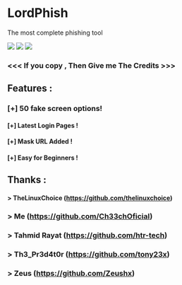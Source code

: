 # LordPhish
The most complete phishing tool

<p>
<img src="https://raw.githubusercontent.com/Ch33chOficial/LordPhish/main/img/PSX_20201221_060309.jpg">
<img src="https://img.shields.io/badge/Author-Ch33chOficial-blue">
<img src="https://img.shields.io/badge/County-Brasil-red">



### <<< If you copy , Then Give me The Credits >>>

## Features :
### [+] 50 fake screen options!
#### [+] Latest Login Pages !
#### [+] Mask URL Added !
#### [+] Easy for Beginners !

## Thanks :
#### > TheLinuxChoice (https://github.com/thelinuxchoice)
### > Me (https://github.com/Ch33chOficial)
### > Tahmid Rayat (https://github.com/htr-tech)
### > Th3_Pr3d4t0r (https://github.com/tony23x)
### > Zeus (https://github.com/Zeushx)
